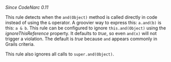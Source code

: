 *Since CodeNarc 0.11*

This rule detects when the `and(Object)` method is called directly in
code instead of using the `&` operator. A groovier way to express this:
`a.and(b)` is this: `a & b`. This rule can be configured to ignore
`this.and(Object)` using the *ignoreThisReference* property. It defaults
to *true*, so even `and(x)` will not trigger a violation. The default is
*true* because `and` appears commonly in Grails criteria.

This rule also ignores all calls to `super.and(Object)`.
